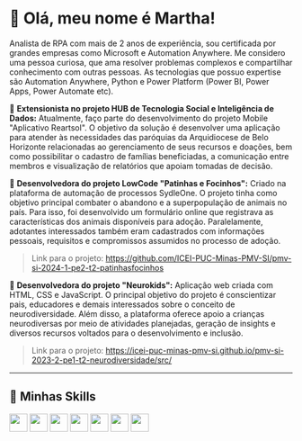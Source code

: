 # 👾 Olá, meu nome é Martha!

Analista de RPA com mais de 2 anos de experiência, sou certificada por grandes empresas como Microsoft e Automation Anywhere. Me considero uma pessoa curiosa, que ama resolver problemas complexos e compartilhar conhecimento com outras pessoas. As tecnologias que possuo expertise são Automation Anywhere, Python e Power Platform (Power BI, Power Apps, Power Automate etc).

🔭 **Extensionista no projeto HUB de Tecnologia Social e Inteligência de Dados:** Atualmente, faço parte do desenvolvimento do projeto Mobile "Aplicativo Reartsol". O objetivo da solução é desenvolver uma aplicação para atender às necessidades das paróquias da Arquidiocese de Belo Horizonte relacionadas ao gerenciamento de seus recursos e doações, bem como possibilitar o cadastro de famílias beneficiadas, a comunicação entre membros e visualização de relatórios que apoiam tomadas de decisão.

🔭 **Desenvolvedora do projeto LowCode "Patinhas e Focinhos":** Criado na plataforma de automação de processos SydleOne. O projeto tinha como objetivo principal combater o abandono e a superpopulação de animais no país. Para isso, foi desenvolvido um formulário online que registrava as características dos animais disponíveis para adoção. Paralelamente, adotantes interessados também eram cadastrados com informações pessoais, requisitos e compromissos assumidos no processo de adoção. 

> Link para o projeto: https://github.com/ICEI-PUC-Minas-PMV-SI/pmv-si-2024-1-pe2-t2-patinhasfocinhos

🔭 **Desenvolvedora do projeto "Neurokids":** Aplicação web criada com HTML, CSS e JavaScript. O principal objetivo do projeto é conscientizar pais, educadores e demais interessados sobre o conceito de neurodiversidade. Além disso, a plataforma oferece apoio a crianças neurodiversas por meio de atividades planejadas, geração de insights e diversos recursos voltados para o desenvolvimento e inclusão.

> Link para o projeto: https://icei-puc-minas-pmv-si.github.io/pmv-si-2023-2-pe1-t2-neurodiversidade/src/

---

## 🚀 Minhas Skills

<code><img height="32" src="https://github.com/user-attachments/assets/16f2ae11-5994-4a82-8357-2ec2135e80a9"/></code>
<code><img height="32" src="https://github.com/user-attachments/assets/287fe025-438b-44b8-8880-d21a7a9046da"/></code>
<code><img height="32" src="https://github.com/user-attachments/assets/dd74c160-9f45-4c6b-9ec8-0167dce47c46"/></code>
<code><img height="32" src="https://github.com/user-attachments/assets/5c6ee9f8-d891-4c22-aea9-13ad315afd94"/></code>
<code><img height="32" src="https://github.com/user-attachments/assets/734e682c-abf0-46e2-91f4-be87a1351602"/></code>
<code><img height="32" src="https://github.com/user-attachments/assets/93ef4fb1-589a-4b31-a7f4-7a30bb23db8c"/></code>
<code><img height="32" src="https://github.com/user-attachments/assets/1997b611-a850-4c57-8069-3ec523f70b9e"/></code>



  
